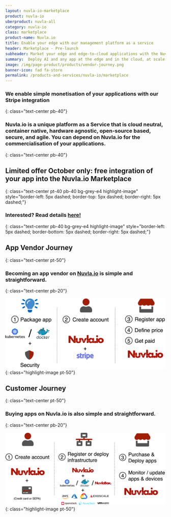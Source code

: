 ```yaml
---
layout: nuvla-io-marketplace
product: nuvla-io
uberproduct: nuvla-all
category: nuvla-io
class: marketplace
product-name: Nuvla.io
title: Enable your edge with our management platform as a service
header: Marketplace - Pre-launch
subheader: Market your edge and edge-to-cloud applications with the Nuvla.io Marketplace
summary:  Deploy AI and any app at the edge and in the cloud, at scale.
image: /img/page-product/products/vendor-journey.png
banner-icon: fad fa-store
permalink: /products-and-services/nuvla-io/marketplace
---
```


### We enable simple monetisation of your applications with our Stripe integration
{: class="text-center pb-40"}


### Nuvla.io is a unique platform as a Service that is **cloud neutral**, **container native**, **hardware agnostic**, **open-source** based, **secure**, and **agile**. You can depend on Nuvla.io for the **commercialisation of your applications**.
{: class="text-center pb-40"}


## Limited offer October only: free integration of your app into the Nuvla.io Marketplace 
{: class="text-center pt-40 pb-40 bg-grey-e4 highlight-image" style="border-left: 5px dashed; border-top: 5px dashed; border-right: 5px dashed;"}
### Interested? Read details [here!](#integration)
{: class="text-center pb-40 bg-grey-e4 highlight-image" style="border-left: 5px dashed; border-bottom: 5px dashed; border-right: 5px dashed;"}

## App Vendor Journey
{: class="text-center pt-50"}

### Becoming an app vendor on [Nuvla.io](/products-and-services/nuvla-io/overview) is simple and straightforward.
{: class="text-center pb-20"}

![vendor journey](/img/page-product/products/vendor-journey.png)
{: class="highlight-image pt-50"}

## Customer Journey
{: class="text-center pt-50"}

### Buying apps on Nuvla.io is also simple and straightforward.
{: class="text-center pb-20"}

![customer journey](/img/page-product/products/customer-journey.png)
{: class="highlight-image pt-50"}

